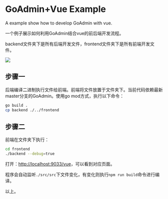 # GoAdmin+Vue Example

A example show how to develop GoAdmin with vue.

一个例子展示如何利用GoAdmin结合vue的前后端开发流程。

backend文件夹下是所有后端开发文件，frontend文件夹下是所有前端开发文件。

![](http://quick.go-admin.cn/docs/vue-goadmin.png)


## 步骤一

后端编译二进制执行文件给前端。前端将文件放置于文件夹下。当前代码依赖最新master分支的GoAdmin。使用go mod方式，执行以下命令：

```bash
go build .
cp backend ./../frontend
```

## 步骤二

前端在文件夹下执行：

```bash
cd frontend
./backend --debug=true
```

打开：[http://localhost:9033/vue](http://localhost:9033/vue)，可以看到对应页面。

程序会自动监听```./src/src```下文件变化，有变化则执行```npm run build```命令进行编译。

以上。